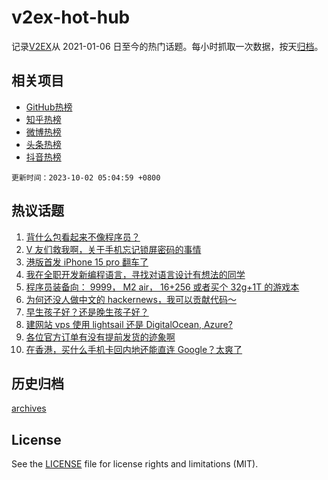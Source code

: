 # v2ex-hot-hub

 记录[V2EX](https://www.v2ex.com/)从 2021-01-06 日至今的热门话题。每小时抓取一次数据，按天[归档](archives)。
 
 ## 相关项目

- [GitHub热榜](https://github.com/lonnyzhang423/github-hot-hub)
- [知乎热榜](https://github.com/lonnyzhang423/zhihu-hot-hub)
- [微博热榜](https://github.com/lonnyzhang423/weibo-hot-hub)
- [头条热榜](https://github.com/lonnyzhang423/toutiao-hot-hub)
- [抖音热榜](https://github.com/lonnyzhang423/douyin-hot-hub)


 `更新时间：2023-10-02 05:04:59 +0800`

## 热议话题

1. [背什么包看起来不像程序员？](https://www.v2ex.com/t/978422)
1. [V 友们救我啊，关于手机忘记锁屏密码的事情](https://www.v2ex.com/t/978401)
1. [港版首发 iPhone 15 pro 翻车了](https://www.v2ex.com/t/978396)
1. [我在全职开发新编程语言，寻找对语言设计有想法的同学](https://www.v2ex.com/t/978493)
1. [程序员装备向： 9999， M2 air， 16+256 或者买个 32g+1T 的游戏本](https://www.v2ex.com/t/978470)
1. [为何还没人做中文的 hackernews，我可以贡献代码～](https://www.v2ex.com/t/978395)
1. [早生孩子好？还是晚生孩子好？](https://www.v2ex.com/t/978479)
1. [建网站 vps 使用 lightsail 还是 DigitalOcean, Azure?](https://www.v2ex.com/t/978482)
1. [各位官方订单有没有提前发货的迹象啊](https://www.v2ex.com/t/978407)
1. [在香港，买什么手机卡回内地还能直连 Google？太爽了](https://www.v2ex.com/t/978464)

## 历史归档

[archives](archives)

## License

See the [LICENSE](LICENSE) file for license rights and limitations (MIT).
